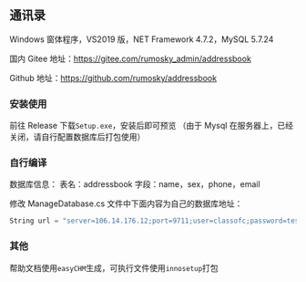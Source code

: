 ## 通讯录

Windows 窗体程序，VS2019 版，NET Framework 4.7.2，MySQL 5.7.24

国内 Gitee 地址：https://gitee.com/rumosky_admin/addressbook

Github 地址：https://github.com/rumosky/addressbook

### 安装使用

前往 Release 下载`Setup.exe`，安装后即可预览
（由于 Mysql 在服务器上，已经关闭，请自行配置数据库后打包使用）

### 自行编译

数据库信息：
表名：addressbook
字段：name，sex，phone，email

修改 ManageDatabase.cs 文件中下面内容为自己的数据库地址：

```cs
String url = "server=106.14.176.12;port=9711;user=classofc;password=test@1314; database=classofc;Charset=utf8;";
```

### 其他

帮助文档使用`easyCHM`生成，可执行文件使用`innosetup`打包
